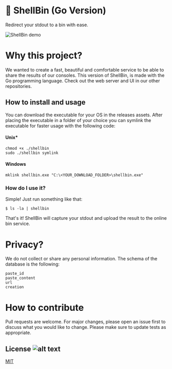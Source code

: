 # 🚀 ShellBin (Go Version)
Redirect your stdout to a bin with ease.

![ShellBin demo](/assets/img/screen.png)

# Why this project?
We wanted to create a fast, beautiful and comfortable service to be able to share the results of our consoles. 
This version of ShellBin, is made with the Go programming language. Check out the web server and UI in our other repositories.

## How to install and usage
You can download the executable for your OS in the releases assets.
After placing the executable in a folder of your choice you can symlink the executable for faster usage with the following code:

#### Unix*
```
chmod +x ./shellbin
sudo ./shellbin symlink
```
#### Windows
```
mklink shellbin.exe "C:\<YOUR_DOWNLOAD_FOLDER>\shellbin.exe"
```

### How do I use it?
Simple!
Just run something like that:
```
$ ls -la | shellbin
```
That's it! ShellBin will capture your stdout and upload the result to the online bin service.

# Privacy?

We do not collect or share any personal information. 
The schema of the database is the following:
```
paste_id
paste_content
url
creation
```

# How to contribute
Pull requests are welcome. For major changes, please open an issue first to discuss what you would like to change.
Please make sure to update tests as appropriate.

## License ![alt text](https://img.shields.io/npm/l/express.svg)
[MIT](https://choosealicense.com/licenses/mit/)
